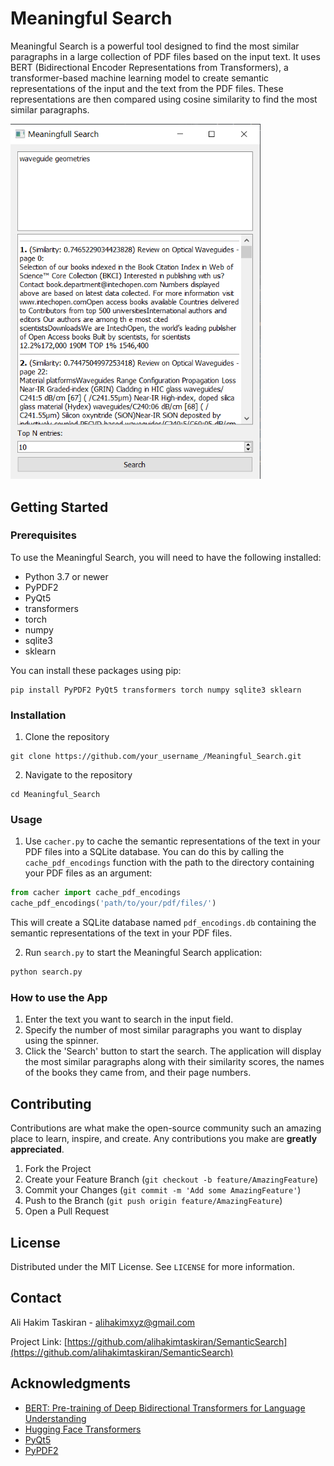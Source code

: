 # Meaningful Search

Meaningful Search is a powerful tool designed to find the most similar paragraphs in a large collection of PDF files based on the input text. It uses BERT (Bidirectional Encoder Representations from Transformers), a transformer-based machine learning model to create semantic representations of the input and the text from the PDF files. These representations are then compared using cosine similarity to find the most similar paragraphs.

<img src="https://github.com/alihakimtaskiran/SemanticSearch/blob/main/screenshoot.png" width="400">

## Getting Started

### Prerequisites

To use the Meaningful Search, you will need to have the following installed:

* Python 3.7 or newer
* PyPDF2
* PyQt5
* transformers
* torch
* numpy
* sqlite3
* sklearn

You can install these packages using pip:

```
pip install PyPDF2 PyQt5 transformers torch numpy sqlite3 sklearn
```

### Installation

1. Clone the repository
```
git clone https://github.com/your_username_/Meaningful_Search.git
```
2. Navigate to the repository
```
cd Meaningful_Search
```

### Usage

1. Use `cacher.py` to cache the semantic representations of the text in your PDF files into a SQLite database. You can do this by calling the `cache_pdf_encodings` function with the path to the directory containing your PDF files as an argument:
```python
from cacher import cache_pdf_encodings
cache_pdf_encodings('path/to/your/pdf/files/')
```
This will create a SQLite database named `pdf_encodings.db` containing the semantic representations of the text in your PDF files.

2. Run `search.py` to start the Meaningful Search application:
```python
python search.py
```

### How to use the App

1. Enter the text you want to search in the input field.
2. Specify the number of most similar paragraphs you want to display using the spinner.
3. Click the 'Search' button to start the search. The application will display the most similar paragraphs along with their similarity scores, the names of the books they came from, and their page numbers.

## Contributing

Contributions are what make the open-source community such an amazing place to learn, inspire, and create. Any contributions you make are **greatly appreciated**.

1. Fork the Project
2. Create your Feature Branch (`git checkout -b feature/AmazingFeature`)
3. Commit your Changes (`git commit -m 'Add some AmazingFeature'`)
4. Push to the Branch (`git push origin feature/AmazingFeature`)
5. Open a Pull Request

## License

Distributed under the MIT License. See `LICENSE` for more information.

## Contact

Ali Hakim Taskiran - [alihakimxyz@gmail.com](mailto:alihakimxyz@gmail.com)

Project Link: [https://github.com/alihakimtaskiran/SemanticSearch](https://github.com/alihakimtaskiran/SemanticSearch)
## Acknowledgments

* [BERT: Pre-training of Deep Bidirectional Transformers for Language Understanding](https://arxiv.org/abs/1810.04805)
* [Hugging Face Transformers](https://github.com/huggingface/transformers)
* [PyQt5](https://www.riverbankcomputing.com/software/pyqt/intro)
* [PyPDF2](https://github.com/mstamy2/PyPDF2)

